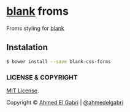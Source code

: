 # [blank](https://github.com/ahmedelgabri/blank) froms

Froms styling for [blank](https://github.com/ahmedelgabri/blank)

## Instalation

```sh
$ bower install --save blank-css-forms
```


### LICENSE & COPYRIGHT
[MIT License](http://opensource.org/licenses/MIT).

Copyright © [Ahmed El Gabri](http://gabri.me) | [@ahmedelgabri](http://twitter.comahmedelgabri)
